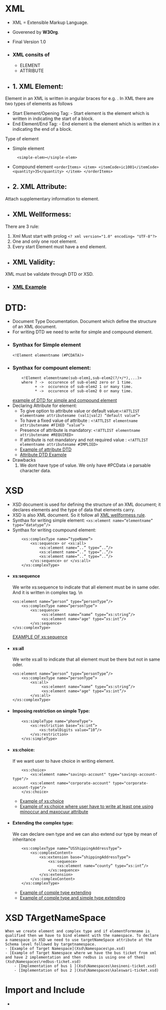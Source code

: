 # XML
- XML = Extensible Markup Language.
- Goverened by **W3Org**.
- Final Version 1.0

- ### XML consits of 
	- ELEMENT
	- ATTRIBUTE

- ## 1. XML Element:
Element in an XML is written in angular braces for e.g. <beans>. In XML there are
two types of elements as follows
 - Start Element/Opening Tag: - Start element is the element which is written in <elementname> indicating the start of a block.
 - End Element/End Tag: - End element is the element which is written in x</elementname> indicating the end of a block. 
 
Type of element
 - Simple element
	  ```
		<simple-elem></sinple-elem>
	  ```
 - Compound element
		```
			<orderItems>
				<item>
					<itemCode>ic1001</itemCode>
					<quantity>35</quantity>
				</item>
			</orderItems>
		```

- ## 2. XML Attribute:
Attach supplementary information to element.


- ## XML Wellformess:
There are 3 rule:
1. Xml Must start with prolog 
		```
		<? xml version="1.0" encoding= "UTF-8"?>
		```
2. One and only one root element.
3. Every start Element must have a end element.

- ## XML Validity:
XML must be validate through DTD or XSD.

- ### [XML Example](po.xml)



# DTD:
- Document Type Documentation. Document which define the structure of an XML document.
- For writing DTD we need to write for simple and compound element.
- ### Synthax for Simple element
	```<!Element elementname (#PCDATA)>```
- ### Synthax for compount element:
	```
	    <!Element elementname(sub-elem1,sub-elem2(?/+/*),...)>
		where ? ->  occurence of sub-elem2 zero or 1 time.
			  + ->  occurence of sub-elem2 1 or many time.
			  * ->  occurence of sub-elem2 0 or many time.
	```
	[example of DTD for simple and compound element](po.dtd)
- Declaring Attribute for element:
	- To give option to attribute value or default value:``` <!ATTLIST elementname attributename (val1|val2) “default value”> ```
	- To have a fixed value of attribute : ```<!ATTLIST elementname attributename #FIXED “value”> ```
	- Presence of attribute is mandatory: ```<!ATTLIST elementname attributename #REQUIRED> ```
	- If attribute is not mandatory and not required value : ```<!ATTLIST elementname attributename #IMPLIED> ``` 
	- [Example of attribute DTD ](transport.dtd)
	- [Attribute DTD Example ](shipping.dtd)
- Drawbacks
	1. We dont have type of value. We only have #PCData i.e parsable character data.
	
	
	
# XSD
- XSD document is used for defining the structure of an XML document; it declares elements and the type of data that elements carry.
- XSD is also XML document. So it follow all [XML wellformess rule](#xml-wellformess).
- Synthax for writing simple element: 
	```<xs:element name=”elementname” type=”datatype”/> ```
- Synthax for writing coumpound element:
	```
		<xs:complexType name=”typeName”>
			<xs:sequence> or <xs:all>
				<xs:element name=”..” type=”..”/>
				<xs:element name=”..” type=”..”/>
				<xs:element name=”..” type=”..”/>
			</xs:sequence> or </xs:all>
		</xs:complexType> 
	```
- #### xs:sequence
	We write xs:sequence to indicate that all element must be in same oder. And it is written in complex tag. \n
	```
	<xs:element name=”person” type=”personType”/>
		<xs:complexType name=”personType”>
			<xs:sequence>
				 <xs:element name=”name” type=”xs:string”/>
				 <xs:element name="age" type=”xs:int”/>
			</xs:sequence>
	</xs:complexType> 
	```
	[EXAMPLE OF xs:sequence](Xsd/book.xsd)
- #### xs:all
	We write xs:all to indicate that all element must be there but not in same oder.
	```
	<xs:element name=”person” type=”personType”/>
		<xs:complexType name=”personType”>
			<xs:all>
				 <xs:element name=”name” type=”xs:string”/>
				 <xs:element name="age" type=”xs:int”/>
			</xs:all>
	</xs:complexType> 
	```
- #### Imposing restriction on simple Type:
	```
		<xs:simpleType name="phoneType">
			<xs:restriction base=”xs:int”>
				<xs:totalDigits value=”10”/>
			</xs:restriction>
		</xs:simpleType> 
	```
- #### xs:choice:
	If we want user to have choice in writing element.
	```
		<xs:choice>			
			<xs:element name="savings-account" type="savings-account-type"/>
			<xs:element name="corporate-account" type="corporate-account-type"/>
		</xs:choice>
	```
	- [Example of xs:choice](Xsd/accounts.xsd)
	- [Example of xs:choice where user have to write at least one using minoccur and maxocuur attribute](Xsd/gas-station.xsd)
- #### Extending the complex type:
	We can declare own type and we can also extend our type by mean of inheritance
	```
		<xs:complexType name=”USShippingAddressType”>
			<xs:complexContent>
				<xs:extension base=”shippingAddressType”>
					<xs:sequence>
						<xs:element name=”county” type=”xs:int”/>
					</xs:sequence>
				</xs:extension>
			</xs:complexContent>
		</xs:complexType>
	```
	- [Example of comple type extending](Xsd/travel-agency.xsd)
	- [Example of comple type and simple type extending](Xsd/medical-policy.xsd)
	
# XSD TArgetNameSpace
	When we create element and complex type and if elementFormname is qualified then we have to bind element with the namespace. To declare a namespace in XSD we need to use targetNameSpace attribute at the Schema level followed by targetnamespace. 
	- [Example of Target Namespace](Xsd\Namespaces\po.xsd)
	- [Example of Target Namespace where we have the bus ticket from xml and have 2 implementation and then redbus is using one of them](Xsd\Namespaces\redbus-ticket.xsd)
		- [Implementation of bus 1 ](Xsd\Namespaces\kesineni-ticket.xsd)
		- [Implementation of bus 2 ](Xsd\Namespaces\kaleswari-ticket.xsd)
# Import and Include
- 
